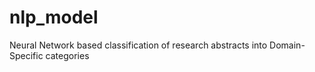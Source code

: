 # nlp_model
Neural Network based classification of research abstracts into Domain-Specific categories
